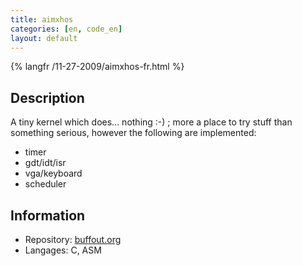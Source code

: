 ```yaml
---
title: aimxhos
categories: [en, code_en]
layout: default
---
```


{% langfr /11-27-2009/aimxhos-fr.html %}

## Description

A tiny kernel which does... nothing :-) ; more a place to try stuff than something
serious, however the following are implemented:

 * timer
 * gdt/idt/isr
 * vga/keyboard
 * scheduler

## Information

 * Repository: [buffout.org](http://git.buffout.org/?p=aimxhOS.git;a=summary)
 * Langages: C, ASM
